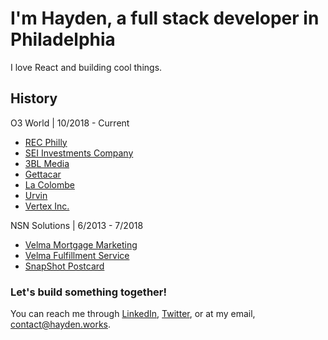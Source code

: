 # I'm Hayden, a full stack developer in Philadelphia
I love React and building cool things.

## History
O3 World | 10/2018 - Current
  - [REC Philly](https://www.recphilly.com)
  - [SEI Investments Company](https://seic.com/)
  - [3BL Media](https://www.3blmedia.com)
  - [Gettacar](https://www.gettacar.com)
  - [La Colombe](https://www.lacolombe.com)
  - [Urvin](https://www.urvin.ai)
  - [Vertex Inc.](https://www.vertexinc.com)
  
NSN Solutions | 6/2013 - 7/2018
  - [Velma Mortgage Marketing](https://www.meetvelma.com)
  - [Velma Fulfillment Service](https://www.meetvelma.com/products/vfs)
  - [SnapShot Postcard](https://www.snapshotpostcard.com)

### Let's build something together!
You can reach me through [LinkedIn](https://www.linkedin.com/in/hkjb/), [Twitter](https://twitter.com/teevee_boy), or at my email, [contact@hayden.works](mailto:contact@hayden.works).

